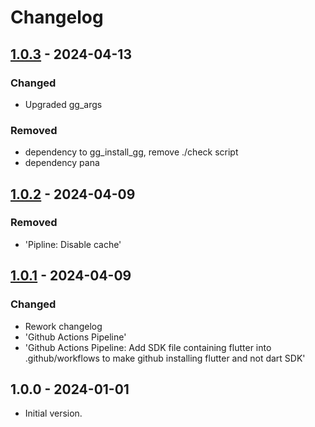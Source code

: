 # Changelog

## [1.0.3] - 2024-04-13

### Changed

- Upgraded gg\_args

### Removed

- dependency to gg\_install\_gg, remove ./check script
- dependency pana

## [1.0.2] - 2024-04-09

### Removed

- 'Pipline: Disable cache'

## [1.0.1] - 2024-04-09

### Changed

- Rework changelog
- 'Github Actions Pipeline'
- 'Github Actions Pipeline: Add SDK file containing flutter into .github/workflows to make github installing flutter and not dart SDK'

## 1.0.0 - 2024-01-01

- Initial version.

[1.0.3]: https://github.com/inlavigo/gg_parse_stdout/compare/1.0.2...1.0.3
[1.0.2]: https://github.com/inlavigo/gg_parse_stdout/compare/1.0.1...1.0.2
[1.0.1]: https://github.com/inlavigo/gg_parse_stdout/compare/1.0.0...1.0.1
